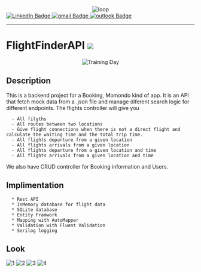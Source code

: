 <div id="header" align='center'>
   <image src="https://2.bp.blogspot.com/-doC7QrLG408/VReRDZc3xMI/AAAAAAAAAO4/ANGgmLcmqdw/s1600/tumblr_mfadnnbR2H1qevo4io1_500.gif" alt="loop">
</div>

<div id="badges">
  <a href="https://www.linkedin.com/in/maximiliano-barrientos-nunez-964b03a7/">
    <img src="https://img.shields.io/badge/LinkedIn-blue??style=plastic&logo=LinkedIn&logoColor=white" alt="LinkedIn Badge"/>
  </a>
  <a href="mailto: elbodysathba@gmail.com">
    <img src="https://img.shields.io/badge/Gmail-D14836?style=plastic&logo=gmail&logoColor=white" alt="gmail Badge"/>
  </a>
  <a href="mailto: maximilianobarrientos@msn.com">
    <img src="https://img.shields.io/badge/Microsoft_Outlook-0078D4?style=plastic&logo=microsoft-outlook&logoColor=white" alt="outlook Badge"/>
  </a>  
</div>

---
   
# FlightFinderAPI     ![](https://img.shields.io/github/last-commit/mabanu/FlightFinderAPI?style=plastic)

<div id="header" align='center'>
   <image src="https://media.giphy.com/media/11TU9wJqEtr2ZW/giphy.gif" alt="Training Day">
</div>
   
   ## Description
   
   This is a backend project for a Booking, Momondo kind of app.
   It is an API that fetch mock data from a .json file and manage diferent search logic for        different endpoints.
   The flights controller will give you
   
      - All filgths
      - All routes between two locations
      - Give flight connections when there is not a direct flight and calculate the waiting time and the total trip time.
      - All flights departure from a given location
      - All flights arrivals from a given location
      - All flights departure from a given location and time
      - All flights arrivals from a given location and time
         
   We also have CRUD controller for Booking information and Users.
   
  ## Implimentation
  
      * Rest API
      * InMemory database for flight data
      * SQLite database
      * Entity Framwork
      * Mapping with AutoMapper
      * Validation with Fluent Validation
      * Serilog logging
  
   ## Look
   
   ![1](https://user-images.githubusercontent.com/64554427/225594594-761385aa-403a-412f-8be4-f2b375c51565.png)
![2](https://user-images.githubusercontent.com/64554427/225594610-d5d5f902-3c70-4f02-ad5b-1fe8518a3a59.png)
![3](https://user-images.githubusercontent.com/64554427/225594627-68acb823-5140-4107-8f2d-6fa9da765f38.png)
![4](https://user-images.githubusercontent.com/64554427/225594638-7f6d7146-7680-436f-8cc7-a1872e9dea6f.png)

